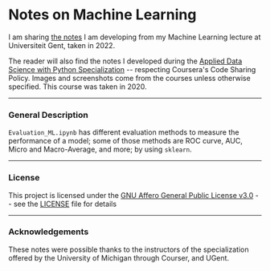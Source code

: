 # Notes on Machine Learning

I am sharing [the notes](https://github.com/Chinnasf/My-Notes-on-Applied-ML/blob/master/Machine_Learning_UGent_Lecture_Notes.pdf) I am developing from my Machine Learning lecture at Universiteit Gent, taken in 2022.

The reader will also find the notes I developed during the [Applied Data Science with Python Specialization](https://www.coursera.org/specializations/data-science-python) -- respecting Coursera's Code Sharing Policy. Images and screenshots come from the courses unless otherwise specified. This course was taken in 2020.

---

### General Description

`Evaluation_ML.ipynb` has different evaluation methods to measure the performance of a model; some of those methods are ROC curve, AUC, Micro and Macro-Average, and more; by using `sklearn`. 

---
### License

This project is licensed under the [GNU Affero General Public License v3.0](https://www.gnu.org/licenses/agpl-3.0.en.html) -- 
see the [LICENSE](https://github.com/Chinnasf/My-Notes-on-Applied-ML/blob/master/LICENSE) file for details

---

### Acknowledgements

These notes were possible thanks to the instructors of the specialization offered by the University of Michigan through Courser, and UGent.
